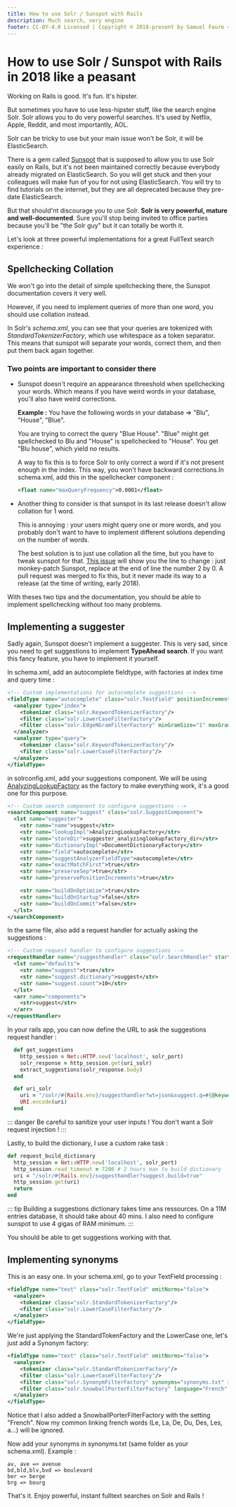```yaml
---
title: How to use Solr / Sunspot with Rails
description: Much search, very engine
footer: CC-BY-4.0 Licensed | Copyright © 2018-present by Samuel Faure <3
---
```

# How to use Solr / Sunspot with Rails in 2018 like a peasant

Working on Rails is good. It's fun. It's hipster.

But sometimes you have to use less-hipster stuff, like the search engine Solr. Solr allows you to do very powerful searches. It's used by Netflix, Apple, Reddit, and most importantly, AOL.

Solr can be tricky to use but your main issue won't be Solr, it will be ElasticSearch.

There is a gem called [Sunspot](https://github.com/sunspot/sunspot) that is supposed to allow you to use Solr easily on Rails, but it's not been maintained correctly because everybody already migrated on ElasticSearch. So you will get stuck and then your colleagues will make fun of you for not using ElasticSearch. You will try to find tutorials on the internet, but they are all deprecated because they pre-date ElasticSearch.

But that should'nt discourage you to use Solr. **Solr is very powerful, mature and well-documented**. Sure you'll stop being invited to office parties because you'll be "the Solr guy" but it can totally be worth it.

Let's look at three powerful implementations for a great FullText search experience :

## Spellchecking Collation

We won't go into the detail of simple spellchecking there, the Sunspot documentation covers it very well.

However, if you need to implement queries of more than one word, you should use collation instead.

In Solr's *schema.xml*, you can see that your queries are tokenized with *StandardTokenizerFactory*, which use whitespace as a token separator. This means that sunspot will separate your words, correct them, and then put them back again together.

### Two points are important to consider there

- Sunspot doesn't require an appearance threeshold when spellchecking your words. Which means if you have weird words in your database, you'll also have weird corrections.

  **Example :** You have the following words in your database => "Blu", "House", "Blue".

  You are trying to correct the query "Blue House". "Blue" might get spellchecked to Blu and "House" is spellchecked to "House". You get "Blu house", which yield no results.

  A way to fix this is to force Solr to only correct a word if it's not present enough in the index. This way, you won't have backward corrections.In schema.xml, add this in the spellchecker component :

  ```xml
  <float name="maxQueryFrequency">0.0001</float>
  ```

- Another thing to consider is that sunspot in its last release doesn't allow collation for 1 word.

  This is annoying : your users might query one or more words, and you probably don't want to have to implement different solutions depending on the number of words.

  The best solution is to just use collation all the time, but you have to tweak sunspot for that. [This issue](https://github.com/sunspot/sunspot/issues/752) will show you the line to change : just monkey-patch Sunspot, replace at the end of line the number 2 by 0.
  A pull request was merged to fix this, but it never made its way to a release (at the time of writing, early 2018).

With theses two tips and the documentation, you should be able to implement spellchecking without too many problems.

## Implementing a suggester

Sadly again, Sunspot doesn't implement a suggester. This is very sad, since you need to get suggestions to implement **TypeAhead search**. If you want this fancy feature, you have to implement it yourself.

In schema.xml, add an autocomplete fieldtype, with factories at index time and query time :

```xml
<!-- Custom implementations for autocomplete suggestions -->
<fieldType name="autocomplete" class="solr.TextField" positionIncrementGap="100">
  <analyzer type="index">
    <tokenizer class="solr.KeywordTokenizerFactory"/>
    <filter class="solr.LowerCaseFilterFactory"/>
    <filter class="solr.EdgeNGramFilterFactory" minGramSize="1" maxGramSize="50" />
  </analyzer>
  <analyzer type="query">
    <tokenizer class="solr.KeywordTokenizerFactory"/>
    <filter class="solr.LowerCaseFilterFactory"/>
  </analyzer>
</fieldType>
```

in solrconfig.xml, add your suggestions component. We will be using [AnalyzingLookupFactory](https://lucene.apache.org/solr/6_2_1/solr-core/org/apache/solr/spelling/suggest/fst/AnalyzingLookupFactory.html) as the factory to make everything work, it's a good one for this purpose.

```xml
<!-- Custom search component to configure suggestions -->
<searchComponent name="suggest" class="solr.SuggestComponent">
  <lst name="suggester">
    <str name="name">suggest</str>
    <str name="lookupImpl">AnalyzingLookupFactory</str>
    <str name="storeDir">suggester_analyzinglookupfactory_dir</str>
    <str name="dictionaryImpl">DocumentDictionaryFactory</str>
    <str name="field">autocomplete</str>
    <str name="suggestAnalyzerFieldType">autocomplete</str>
    <str name="exactMatchFirst">true</str>
    <str name="preserveSep">true</str>
    <str name="preservePositionIncrements">true</str>

    <str name="buildOnOptimize">true</str>
    <str name="buildOnStartup">false</str>
    <str name="buildOnCommit">false</str>
  </lst>
</searchComponent>
```

In the same file, also add a request handler for actually asking the suggestions :

```xml
<!-- Custom request handler to configure suggestions -->
<requestHandler name="/suggesthandler" class="solr.SearchHandler" startup="lazy">
  <lst name="defaults">
    <str name="suggest">true</str>
    <str name="suggest.dictionary">suggest</str>
    <str name="suggest.count">10</str>
  </lst>
  <arr name="components">
    <str>suggest</str>
  </arr>
</requestHandler>
```

In your rails app, you can now define the URL to ask the suggestions request handler :

```ruby
  def get_suggestions
    http_session = Net::HTTP.new('localhost', solr_port)
    solr_response = http_session.get(uri_solr)
    extract_suggestions(solr_response.body)
  end

  def uri_solr
    uri = "/solr/#{Rails.env}/suggesthandler?wt=json&suggest.q=#{@keyword}"
    URI.encode(uri)
  end
```

::: danger
Be careful to sanitize your user inputs ! You don't want a Solr request injection !
:::

Lastly, to build the dictionary, I use a custom rake task :

```ruby
def request_build_dictionary
  http_session = Net::HTTP.new('localhost', solr_port)
  http_session.read_timeout = 7200 # 2 hours max to build dictionary
  uri = "/solr/#{Rails.env}/suggesthandler?suggest.build=true"
  http_session.get(uri)
  return
end
```

::: tip
Building a suggestions dictionary takes time ans ressources. On a 11M entries database, It should take about 40 mins.
I also need to configure sunspot to use 4 gigas of RAM minimum.
:::

You should be able to get suggestions working with that.

## Implementing synonyms

This is an easy one. In your schema.xml, go to your TextField processing :

```xml
<fieldType name="text" class="solr.TextField" omitNorms="false">
  <analyzer>
    <tokenizer class="solr.StandardTokenizerFactory"/>
    <filter class="solr.LowerCaseFilterFactory"/>
  </analyzer>
</fieldType>
```

We're just applying the StandardTokenFactory and the LowerCase one, let's just add a Synonym factory:

```xml
<fieldType name="text" class="solr.TextField" omitNorms="false">
  <analyzer>
    <tokenizer class="solr.StandardTokenizerFactory"/>
    <filter class="solr.LowerCaseFilterFactory"/>
    <filter class="solr.SynonymFilterFactory" synonyms="synonyms.txt" ignoreCase="true" expand="true" tokenizerFactory="solr.StandardTokenizerFactory"/>
    <filter class="solr.SnowballPorterFilterFactory" language="French" />
  </analyzer>
</fieldType>
```

Notice that I also added a SnowballPorterFilterFactory with the setting "French". Now my common linking french words (Le, La, De, Du, Des, Les, a...) will be ignored.

Now add your synonyms in synonyms.txt (same folder as your schema.xml). Example :

```text
av, ave => avenue
bd,bld,blv,bvd => boulevard
ber => berge
brg => bourg
```

That's it. Enjoy powerful, instant fulltext searches on Solr and Rails !
